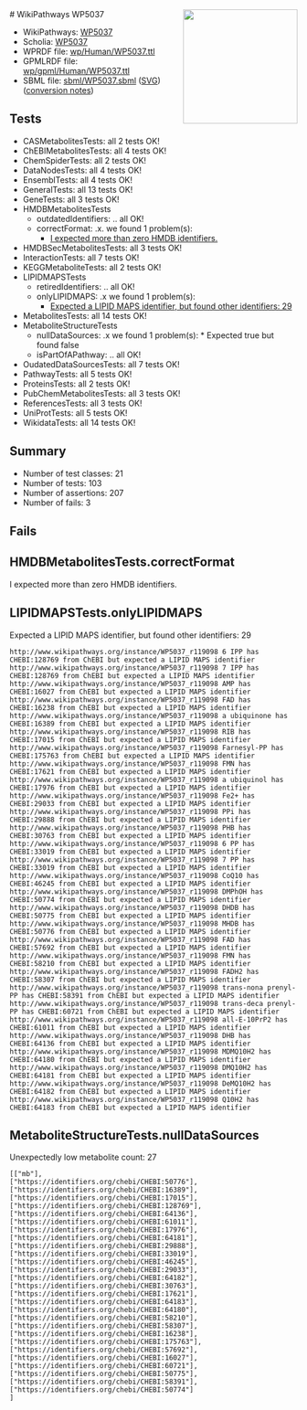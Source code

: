 <img style="float: right; width: 200px" src="../logo.png" />
# WikiPathways WP5037

* WikiPathways: [WP5037](https://identifiers.org/wikipathways:WP5037)
* Scholia: [WP5037](https://scholia.toolforge.org/wikipathways/WP5037)
* WPRDF file: [wp/Human/WP5037.ttl](../wp/Human/WP5037.ttl)
* GPMLRDF file: [wp/gpml/Human/WP5037.ttl](../wp/gpml/Human/WP5037.ttl)
* SBML file: [sbml/WP5037.sbml](../sbml/WP5037.sbml) ([SVG](../sbml/WP5037.svg)) ([conversion notes](../sbml/WP5037.txt))

## Tests
* CASMetabolitesTests: all 2 tests OK!
* ChEBIMetabolitesTests: all 4 tests OK!
* ChemSpiderTests: all 2 tests OK!
* DataNodesTests: all 4 tests OK!
* EnsemblTests: all 4 tests OK!
* GeneralTests: all 13 tests OK!
* GeneTests: all 3 tests OK!
* HMDBMetabolitesTests
    * outdatedIdentifiers: .. all OK!
    * correctFormat: .x. we found 1 problem(s):
        * [I expected more than zero HMDB identifiers.](#ad154c1e)
* HMDBSecMetabolitesTests: all 3 tests OK!
* InteractionTests: all 7 tests OK!
* KEGGMetaboliteTests: all 2 tests OK!
* LIPIDMAPSTests
    * retiredIdentifiers: .. all OK!
    * onlyLIPIDMAPS: .x we found 1 problem(s):
        * [Expected a LIPID MAPS identifier, but found other identifiers: 29](#d0bfb6a0)
* MetabolitesTests: all 14 tests OK!
* MetaboliteStructureTests
    * nullDataSources: .x we found 1 problem(s):
            * Expected true but found false
    * isPartOfAPathway: .. all OK!
* OudatedDataSourcesTests: all 7 tests OK!
* PathwayTests: all 5 tests OK!
* ProteinsTests: all 2 tests OK!
* PubChemMetabolitesTests: all 3 tests OK!
* ReferencesTests: all 3 tests OK!
* UniProtTests: all 5 tests OK!
* WikidataTests: all 14 tests OK!


## Summary

* Number of test classes: 21
* Number of tests: 103
* Number of assertions: 207
* Number of fails: 3

## Fails

<a name="ad154c1e" />

## HMDBMetabolitesTests.correctFormat

I expected more than zero HMDB identifiers.
<a name="d0bfb6a0" />

## LIPIDMAPSTests.onlyLIPIDMAPS

Expected a LIPID MAPS identifier, but found other identifiers: 29
```
http://www.wikipathways.org/instance/WP5037_r119098 6 IPP has CHEBI:128769 from ChEBI but expected a LIPID MAPS identifier
http://www.wikipathways.org/instance/WP5037_r119098 7 IPP has CHEBI:128769 from ChEBI but expected a LIPID MAPS identifier
http://www.wikipathways.org/instance/WP5037_r119098 AMP has CHEBI:16027 from ChEBI but expected a LIPID MAPS identifier
http://www.wikipathways.org/instance/WP5037_r119098 FAD has CHEBI:16238 from ChEBI but expected a LIPID MAPS identifier
http://www.wikipathways.org/instance/WP5037_r119098 a ubiquinone has CHEBI:16389 from ChEBI but expected a LIPID MAPS identifier
http://www.wikipathways.org/instance/WP5037_r119098 RIB has CHEBI:17015 from ChEBI but expected a LIPID MAPS identifier
http://www.wikipathways.org/instance/WP5037_r119098 Farnesyl-PP has CHEBI:175763 from ChEBI but expected a LIPID MAPS identifier
http://www.wikipathways.org/instance/WP5037_r119098 FMN has CHEBI:17621 from ChEBI but expected a LIPID MAPS identifier
http://www.wikipathways.org/instance/WP5037_r119098 a ubiquinol has CHEBI:17976 from ChEBI but expected a LIPID MAPS identifier
http://www.wikipathways.org/instance/WP5037_r119098 Fe2+ has CHEBI:29033 from ChEBI but expected a LIPID MAPS identifier
http://www.wikipathways.org/instance/WP5037_r119098 PPi has CHEBI:29888 from ChEBI but expected a LIPID MAPS identifier
http://www.wikipathways.org/instance/WP5037_r119098 PHB has CHEBI:30763 from ChEBI but expected a LIPID MAPS identifier
http://www.wikipathways.org/instance/WP5037_r119098 6 PP has CHEBI:33019 from ChEBI but expected a LIPID MAPS identifier
http://www.wikipathways.org/instance/WP5037_r119098 7 PP has CHEBI:33019 from ChEBI but expected a LIPID MAPS identifier
http://www.wikipathways.org/instance/WP5037_r119098 CoQ10 has CHEBI:46245 from ChEBI but expected a LIPID MAPS identifier
http://www.wikipathways.org/instance/WP5037_r119098 DMPhOH has CHEBI:50774 from ChEBI but expected a LIPID MAPS identifier
http://www.wikipathways.org/instance/WP5037_r119098 DHDB has CHEBI:50775 from ChEBI but expected a LIPID MAPS identifier
http://www.wikipathways.org/instance/WP5037_r119098 MHDB has CHEBI:50776 from ChEBI but expected a LIPID MAPS identifier
http://www.wikipathways.org/instance/WP5037_r119098 FAD has CHEBI:57692 from ChEBI but expected a LIPID MAPS identifier
http://www.wikipathways.org/instance/WP5037_r119098 FMN has CHEBI:58210 from ChEBI but expected a LIPID MAPS identifier
http://www.wikipathways.org/instance/WP5037_r119098 FADH2 has CHEBI:58307 from ChEBI but expected a LIPID MAPS identifier
http://www.wikipathways.org/instance/WP5037_r119098 trans-nona prenyl-PP has CHEBI:58391 from ChEBI but expected a LIPID MAPS identifier
http://www.wikipathways.org/instance/WP5037_r119098 trans-deca prenyl-PP has CHEBI:60721 from ChEBI but expected a LIPID MAPS identifier
http://www.wikipathways.org/instance/WP5037_r119098 all-E-10PrP2 has CHEBI:61011 from ChEBI but expected a LIPID MAPS identifier
http://www.wikipathways.org/instance/WP5037_r119098 DHB has CHEBI:64136 from ChEBI but expected a LIPID MAPS identifier
http://www.wikipathways.org/instance/WP5037_r119098 MDMQ10H2 has CHEBI:64180 from ChEBI but expected a LIPID MAPS identifier
http://www.wikipathways.org/instance/WP5037_r119098 DMQ10H2 has CHEBI:64181 from ChEBI but expected a LIPID MAPS identifier
http://www.wikipathways.org/instance/WP5037_r119098 DeMQ10H2 has CHEBI:64182 from ChEBI but expected a LIPID MAPS identifier
http://www.wikipathways.org/instance/WP5037_r119098 Q10H2 has CHEBI:64183 from ChEBI but expected a LIPID MAPS identifier
```

<a name="919041af" />

## MetaboliteStructureTests.nullDataSources

Unexpectedly low metabolite count: 27
```
[["mb"],
["https://identifiers.org/chebi/CHEBI:50776"],
["https://identifiers.org/chebi/CHEBI:16389"],
["https://identifiers.org/chebi/CHEBI:17015"],
["https://identifiers.org/chebi/CHEBI:128769"],
["https://identifiers.org/chebi/CHEBI:64136"],
["https://identifiers.org/chebi/CHEBI:61011"],
["https://identifiers.org/chebi/CHEBI:17976"],
["https://identifiers.org/chebi/CHEBI:64181"],
["https://identifiers.org/chebi/CHEBI:29888"],
["https://identifiers.org/chebi/CHEBI:33019"],
["https://identifiers.org/chebi/CHEBI:46245"],
["https://identifiers.org/chebi/CHEBI:29033"],
["https://identifiers.org/chebi/CHEBI:64182"],
["https://identifiers.org/chebi/CHEBI:30763"],
["https://identifiers.org/chebi/CHEBI:17621"],
["https://identifiers.org/chebi/CHEBI:64183"],
["https://identifiers.org/chebi/CHEBI:64180"],
["https://identifiers.org/chebi/CHEBI:58210"],
["https://identifiers.org/chebi/CHEBI:58307"],
["https://identifiers.org/chebi/CHEBI:16238"],
["https://identifiers.org/chebi/CHEBI:175763"],
["https://identifiers.org/chebi/CHEBI:57692"],
["https://identifiers.org/chebi/CHEBI:16027"],
["https://identifiers.org/chebi/CHEBI:60721"],
["https://identifiers.org/chebi/CHEBI:50775"],
["https://identifiers.org/chebi/CHEBI:58391"],
["https://identifiers.org/chebi/CHEBI:50774"]
]
```

